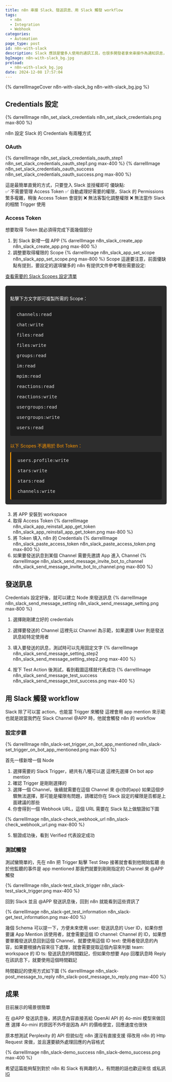 ```yaml
---
title: n8n 串接 Slack、發送訊息、用 Slack 觸發 workflow
tags:
  - n8n
  - Integration
  - Webhook
categories:
  - Automation
page_type: post
id: n8n-with-slack
description: Slack 應該是蠻多人使用的通訊工具，也很多開發者拿來串接作為通知訊息，用 n8n 串接 Slack 對非技術人員來說算是相當簡單，可以真的不需要學會程式碼用 no-code 的方式來達成
bgImage: n8n-with-slack_bg.jpg
preload:
  - n8n-with-slack_bg.jpg
date: 2024-12-08 17:57:04
---
```


{% darrellImageCover n8n-with-slack_bg n8n-with-slack_bg.jpg %}

<link rel="stylesheet" href="https://cdnjs.cloudflare.com/ajax/libs/font-awesome/5.15.4/css/all.min.css">

## Credentials 設定

{% darrellImage n8n_set_slack_credentials n8n_set_slack_credentials.png max-800 %}

n8n 設定 Slack 的 Credentials 有兩種方式

### OAuth

{% darrellImage n8n_set_slack_credentials_oauth_step1 n8n_set_slack_credentials_oauth_step1.png max-400 %}
{% darrellImage n8n_set_slack_credentials_oauth_success n8n_set_slack_credentials_oauth_success.png max-800 %}

這是最簡單直覺的方式，只要登入 Slack 並授權即可
優缺點:   
✅ 不需要管理 Access Token
✅ 自動處理好需要的權限，Slack 的 Permissions 繁多複雜，稍後 Access Token 會提到
❌ 無法客製化調整權限
❌ 無法當作 Slack 的相關 Trigger 使用

### Access Token

想要取得 Token 就必須得完成下面幾個部分

1. 到 Slack 新增一個 APP
{% darrellImage n8n_slack_create_app n8n_slack_create_app.png max-800 %}
2. 調整要取得權限的 Scope
{% darrellImage n8n_slack_app_set_scope n8n_slack_app_set_scope.png max-800 %}
Scope 這邊要注意，前面優缺點有提到，要設定的選項蠻多的
n8n 有提供文件參考哪些需要設定:

[查看需要的 Slack Scopes 設定清單](https://docs.n8n.io/integrations/builtin/credentials/slack/#scopes)

<div class="copy-scopes">
  <p>點擊下方文字即可複製所需的 Scope：</p>
  <div class="scope-text">
    <div class="scope-item"><span>channels:read</span></div>
    <div class="scope-item"><span>chat:write</span></div>
    <div class="scope-item"><span>files:read</span></div>
    <div class="scope-item"><span>files:write</span></div>
    <div class="scope-item"><span>groups:read</span></div>
    <div class="scope-item"><span>im:read</span></div>
    <div class="scope-item"><span>mpim:read</span></div>
    <div class="scope-item"><span>reactions:read</span></div>
    <div class="scope-item"><span>reactions:write</span></div>
    <div class="scope-item"><span>usergroups:read</span></div>
    <div class="scope-item"><span>usergroups:write</span></div>
    <div class="scope-item"><span>users:read</span></div>
  </div>

  <div class="scope-warning">
    <p>以下 Scopes 不適用於 Bot Token：</p>
    <div class="scope-text bot-invalid">
      <div class="scope-item"><span>users.profile:write</span></div>
      <div class="scope-item"><span>stars:write</span></div>
      <div class="scope-item"><span>stars:read</span></div>
      <div class="scope-item"><span>channels:write</span></div>
    </div>
  </div>
</div>

<style>
.copy-scopes {
  margin: 20px 0;
  padding: 15px;
  background: #2d2d2d;
  border-radius: 5px;
  color: #fff;
}
.scope-text {
  padding: 10px;
  background: #1e1e1e;
  border-radius: 4px;
  margin-top: 10px;
  font-family: monospace;
}
.scope-warning {
  margin-top: 20px;
}
.scope-warning p {
  color: #ff9800;
  margin-bottom: 5px;
}
.bot-invalid {
  border-left: 3px solid #ff9800;
}
.scope-item {
  padding: 8px 10px;
}
.scope-item span {
  color: #e0e0e0;
  cursor: pointer;
  user-select: none;
}
.scope-item span:hover {
  color: #fff;
}
.scope-item span.copied {
  color: #66bb6a;
  text-shadow: 0 0 8px rgba(102, 187, 106, 0.3);
}
</style>

<script>
document.querySelector('.copy-scopes').addEventListener('click', function(e) {
  if (e.target.tagName === 'SPAN') {
    const scope = e.target.textContent.replace(' (複製成功)', '');
    navigator.clipboard.writeText(scope).then(() => {
      if (!e.target.classList.contains('copied')) {
        e.target.textContent = scope + ' (複製成功)';
        e.target.classList.add('copied');
      }
    });
  }
});
</script>

3. 將 APP 安裝到 workspace
4. 取得 Access Token
{% darrellImage n8n_slack_app_reinstall_app_get_token n8n_slack_app_reinstall_app_get_token.png max-800 %}
5. 將 Token 填入 n8n 的 Credentials
{% darrellImage n8n_slack_paste_access_token n8n_slack_paste_access_token.png max-800 %}
6. 如果要發送訊息到某個 Channel 需要先邀請 App 進入 Channel
{% darrellImage n8n_slack_send_message_invite_bot_to_channel n8n_slack_send_message_invite_bot_to_channel.png max-800 %}

## 發送訊息

Credentials 設定好後，就可以建立 Node 來發送訊息
{% darrellImage n8n_slack_send_message_setting n8n_slack_send_message_setting.png max-800 %}

1. 選擇剛剛建立好的 credentials
2. 選擇要發送的 Channel
   這裡先以 Channel 為示範，如果選擇 User 則是發送訊息給特定使用者
3. 填入要發送的訊息，測試時可以先用固定文字
{% darrellImage n8n_slack_send_message_setting_step2 n8n_slack_send_message_setting_step2.png max-400 %}

4. 按下 Test Action 後測試，看到截圖這樣就代表成功
{% darrellImage n8n_slack_send_message_test_success n8n_slack_send_message_test_success.png max-400 %}

## 用 Slack 觸發 workflow

Slack 除了可以當 action，也能當 Trigger 來觸發
這裡會用 app mention 來示範
也就是說當我們在 Slack Channel @APP 時，他就會觸發 n8n 的 workflow

### 設定步驟

{% darrellImage n8n_slack-set_trigger_on_bot_app_mentioned n8n_slack-set_trigger_on_bot_app_mentioned.png max-800 %}

首先一樣新增一個 Node
1. 選擇需要的 Slack Trigger，總共有八種可以選
這裡先選擇 On bot app mention
2. 確認 Trigger 是剛剛選擇的
3. 選擇一個 Channel，後續就需要在這個 Channel 來 @{你的app}
如果這個步驟無法選擇，那可能是權限有問題，請確認你在 Slack 設定的權限是否都是上面建議的那些
4. 你會得到一個 Webhook URL，這個 URL 需要在 Slack 貼上做驗證如下圖

{% darrellImage n8n_slack-check_webhook_url n8n_slack-check_webhook_url.png max-800 %}

5. 驗證成功後，看到 Verified 代表設定成功

### 測試觸發

測試蠻簡單的，先在 n8n 把 Trigger 點擊 Test Step
接著就會看到他開始監聽
由於他監聽的事件是 app mentioned
那我們就要到剛剛指定的 Channel 來 @APP 觸發

{% darrellImage n8n_slack-test_slack_trigger n8n_slack-test_slack_trigger.png max-400 %}

回到 Slack 並且 @APP 發送訊息後，回到 n8n 就能看到這些資訊了

{% darrellImage n8n_slack-get_test_information n8n_slack-get_test_information.png max-400 %}

幾個 Schema 可以提一下，方便未來使用
user: 發送訊息的 User ID，如果你想要讓 App Mention 該使用者，就會需要這個 ID
channel: Channel 的 ID，如果想要單獨發送訊息回到這個 Channel，就要使用這個 ID
text: 使用者發訊息的內容，如果要根據內容來往下處理，就會需要提取這個內容來判斷
team: workspace 的 ID
ts: 發送訊息的時間戳記，但如果你想要 App 回覆訊息時 Reply 在該訊息下，就要使用這個時間戳記

時間戳記的使用方式如下圖
{% darrellImage n8n_slack-post_message_to_reply n8n_slack-post_message_to_reply.png max-400 %}

## 成果

目前展示的場景很簡單

在 @APP 發送訊息後，將訊息內容直接丟給 OpenAI API 的 4o-mini 模型來做回應
選擇 4o-mini 的原因不外呼是因為 API 的價格便宜，回應速度也很快

原本想測試 Perplexity 的 API 但貌似在 n8n 還沒有直接支援
得改用 n8n 的 Http Request 來做，並且還要額外處理回應的內容格式

{% darrellImage n8n_slack-demo_success n8n_slack-demo_success.png max-400 %}

希望這篇能夠幫到對於 n8n 和 Slack 有興趣的人，有問題的話也歡迎來信
或私訊 [IG](https://www.instagram.com/darrell_tw_/) 
